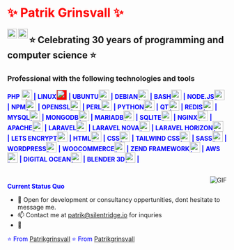 # ✨ Patrik Grinsvall ✨
<a href="https://www.linkedin.com/in/patrikgrinsvall/">
  <img align="left" alt="LinkedIn" width="22px" src="https://cdn.jsdelivr.net/npm/simple-icons@3.1.0/icons/linkedin.svg" />
</a>
<a href="patrik@silentridge.io">
  <img align="left" alt="'Gmail" width="22px" src="https://cdn.jsdelivr.net/npm/simple-icons@3.1.0/icons/gmail.svg" />
</a>


## ⭐️ Celebrating 30 years of programming and computer science ⭐️

### Professional with the following technologies and tools
<style
  type="text/css">
h1 {color:red;}

p {color:blue;}
</style>

**PHP** <img alt="php" valign="bottom" height="24px" style="color:red" src="https://cdn.jsdelivr.net/npm/simple-icons@3.1.0/icons/php.svg" />  **|** 
**LINUX**<img alt="Laravel" valign="bottom" height="24px" style="background-color:red" src="https://cdn.jsdelivr.net/npm/simple-icons@3.1.0/icons/linux.svg" /> **|** 
**UBUNTU**<img alt="Laravel" valign="bottom" height="24px" style="text :red" src="https://cdn.jsdelivr.net/npm/simple-icons@3.1.0/icons/ubuntu.svg" /> **|** 
**DEBIAN**<img alt="Laravel" valign="bottom" height="24px" src="https://cdn.jsdelivr.net/npm/simple-icons@3.1.0/icons/debian.svg" /> **|** 
**BASH**<img alt="Laravel" valign="bottom" height="24px" src="https://cdn.jsdelivr.net/npm/simple-icons@3.1.0/icons/bash.svg" /> **|** 
**NODE.JS**<img alt="Laravel" valign="bottom" height="24px" src="https://cdn.jsdelivr.net/npm/simple-icons@3.1.0/icons/node-dot-js.svg" /> **|** 
**NPM**<img alt="Laravel" valign="bottom" height="24px" src="https://cdn.jsdelivr.net/npm/simple-icons@3.1.0/icons/npm.svg" /> **|** 
**OPENSSL**<img alt="Laravel" valign="bottom" height="24px" src="https://cdn.jsdelivr.net/npm/simple-icons@3.1.0/icons/openssl.svg" /> **|** 
**PERL**<img alt="Laravel" valign="bottom" height="24px" src="https://cdn.jsdelivr.net/npm/simple-icons@3.1.0/icons/perl.svg" /> **|** 
**PYTHON**<img alt="Laravel" valign="bottom" height="24px" src="https://cdn.jsdelivr.net/npm/simple-icons@3.1.0/icons/python.svg" /> **|** 
**QT**<img alt="Laravel" valign="bottom" height="24px" src="https://cdn.jsdelivr.net/npm/simple-icons@3.1.0/icons/qt.svg" /> **|** 
**REDIS**<img alt="Laravel" valign="bottom" height="24px" src="https://cdn.jsdelivr.net/npm/simple-icons@3.1.0/icons/redis.svg" /> **|** 
**MYSQL**<img alt="Laravel" valign="bottom" height="24px" src="https://cdn.jsdelivr.net/npm/simple-icons@3.1.0/icons/mysql.svg" /> **|** 
**MONGODB**<img alt="Laravel" valign="bottom" height="24px" src="https://cdn.jsdelivr.net/npm/simple-icons@3.1.0/icons/mongodb.svg" /> **|** 
**MARIADB**<img alt="Laravel" valign="bottom" height="24px" src="https://cdn.jsdelivr.net/npm/simple-icons@3.1.0/icons/mariadb.svg" /> **|** 
**SQLITE**<img alt="Laravel" valign="bottom" height="24px" src="https://cdn.jsdelivr.net/npm/simple-icons@3.1.0/icons/sqlite.svg" /> **|** 
**NGINX**<img alt="Laravel" valign="bottom" height="24px" src="https://cdn.jsdelivr.net/npm/simple-icons@3.1.0/icons/nginx.svg" /> **|** 
**APACHE**<img alt="Laravel" valign="bottom" height="24px" src="https://cdn.jsdelivr.net/npm/simple-icons@3.1.0/icons/apache.svg" /> **|** 
**LARAVEL**<img alt="Laravel" valign="bottom" height="24px" src="https://cdn.jsdelivr.net/npm/simple-icons@3.1.0/icons/laravel.svg" /> **|** 
**LARAVEL NOVA**<img alt="Laravel" valign="bottom" height="24px" src="https://cdn.jsdelivr.net/npm/simple-icons@3.1.0/icons/laravelnova.svg" /> **|** 
**LARAVEL HORIZON**<img alt="Laravel" valign="bottom" height="24px" src="https://cdn.jsdelivr.net/npm/simple-icons@3.1.0/icons/laravelhorizon.svg" /> **|** 
**LETS ENCRYPT**<img alt="Laravel" valign="bottom" height="24px" src="https://cdn.jsdelivr.net/npm/simple-icons@3.1.0/icons/letsencrypt.svg" /> **|** 
**HTML**<img alt="Laravel" valign="bottom" height="24px" src="https://cdn.jsdelivr.net/npm/simple-icons@3.1.0/icons/html.svg" /> **|** 
**CSS**<img alt="Laravel" valign="bottom" height="24px" src="https://cdn.jsdelivr.net/npm/simple-icons@3.1.0/icons/css.svg" /> **|** 
**TAILWIND CSS**<img alt="Laravel" valign="bottom" height="24px" src="https://cdn.jsdelivr.net/npm/simple-icons@3.1.0/icons/tailwindcss.svg" /> **|** 
**SASS**<img alt="Laravel" valign="bottom" height="24px" src="https://cdn.jsdelivr.net/npm/simple-icons@3.1.0/icons/sass.svg" /> **|** 
**WORDPRESS**<img alt="Laravel" valign="bottom" height="24px" src="https://cdn.jsdelivr.net/npm/simple-icons@3.1.0/icons/wordpress.svg" /> **|** 
**WOOCOMMERCE**<img alt="Laravel" valign="bottom" height="24px" src="https://cdn.jsdelivr.net/npm/simple-icons@3.1.0/icons/woocommerce.svg" /> **|** 
**ZEND FRAMEWORK**<img alt="Laravel" valign="bottom" height="24px" src="https://cdn.jsdelivr.net/npm/simple-icons@3.1.0/icons/zendframework.svg" /> **|** 
**AWS**<img alt="Laravel" valign="bottom" height="24px" src="https://cdn.jsdelivr.net/npm/simple-icons@3.1.0/icons/amazonaws.svg" /> **|** 
**DIGITAL OCEAN**<img alt="Laravel" valign="bottom" height="24px" src="https://cdn.jsdelivr.net/npm/simple-icons@3.1.0/icons/digitalocean.svg" /> **|** 
**BLENDER 3D**<img alt="Laravel" valign="bottom" height="24px" src="https://cdn.jsdelivr.net/npm/simple-icons@3.1.0/icons/blender.svg" /> **|** 

<br/>
  <img align="right" alt="GIF" src="https://media.giphy.com/media/iIqmM5tTjmpOB9mpbn/giphy.gif" />

**Current Status Quo**

- 💬 Open for development or consultancy oppertunities, dont hesitate to message me.
- 📫 Contact me at patrik@silentridge.io for inquries
- 👀 

⭐️ From [Patrikgrinsvall](https://github.com/patrikgrinsvall)
⭐️ From [Patrikgrinsvall](https://github.com/silentpatrik)
